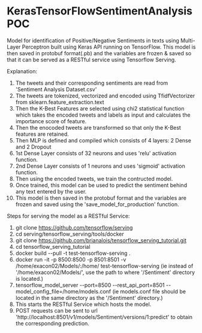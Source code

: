 # KerasTensorFlowSentimentAnalysisPOC
Model for identification of Positive/Negative Sentiments in texts using Multi-Layer Perceptron built using Keras API running on TensorFlow. This model is then saved in protobuf format(.pb) and the variables are frozen & saved so that it can be served as a RESTful service using Tensorflow Serving.

Explanation:

1. The tweets and their corresponding sentiments are read from 'Sentiment Analysis Dataset.csv'
2. The tweets are tokenized, vectorized and encoded using TfidfVectorizer from sklearn.feature_extraction.text
3. Then the K-Best Features are selected using chi2 statistical function which takes the encoded tweets and labels as input and calculates the importance score of feature.
4. Then the enocoded tweets are transformed so that only the K-Best features are retained.
5. Then MLP is defined and compiled which consists of 4 layers: 2 Dense and 2 Dropout
6. 1st Dense Layer consists of 32 neurons and uses 'relu' activation function.
7. 2nd Dense Layer consists of 1 neurons and uses 'sigmoid' activation function.
8. Then using the encoded tweets, we train the contructed model.
9. Once trained, this model can be used to predict the sentiment behind any text entered by the user.
10. This model is then saved in the protobuf format and the variables are frozen and saved using the 'save_model_for_production' function.

Steps for serving the model as a RESTful Service:

1. git clone https://github.com/tensorflow/serving
2. cd serving/tensorflow_serving/tools/docker
3. git clone https://github.com/brianalois/tensorflow_serving_tutorial.git
4. cd tensorflow_serving_tutorial
5. docker build --pull -t test-tensorflow-serving .
6. docker run -it -p 8500:8500 -p 8501:8501 -v /home/exacon02/Models/:/home/ test-tensorflow-serving
(ie instead of '/home/exacon02/Models/', use the path to where '/Sentiment' directory is located.)
7. tensorflow_model_server --port=8500 --rest_api_port=8501 --model_config_file=/home/models.conf
(ie models.conf file should be located in the same directory as the '/Sentiment' directory.)
8. This starts the RESTful Service which hosts the model.
9. POST requests can be sent to url 'http://localhost:8501/v1/models/Sentiment/versions/1:predict' to obtain the corresponding prediction.
